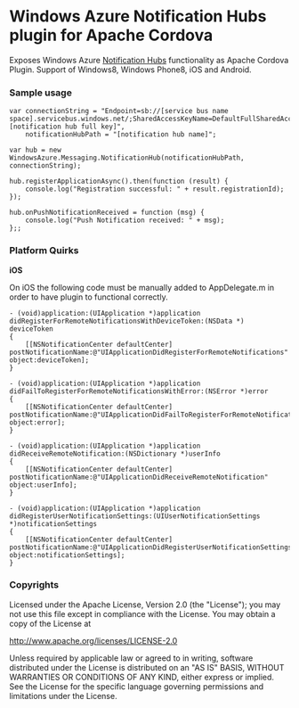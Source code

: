 Windows Azure Notification Hubs plugin for Apache Cordova
==================================
Exposes Windows Azure [Notification Hubs](http://www.windowsazure.com/en-us/services/notification-hubs/) functionality as Apache Cordova Plugin. Support of Windows8, Windows Phone8, iOS and Android.


### Sample usage ###

    var connectionString = "Endpoint=sb://[service bus name space].servicebus.windows.net/;SharedAccessKeyName=DefaultFullSharedAccessSignature;SharedAccessKey=[notification hub full key]",
        notificationHubPath = "[notification hub name]";

    var hub = new WindowsAzure.Messaging.NotificationHub(notificationHubPath, connectionString);

    hub.registerApplicationAsync().then(function (result) {
        console.log("Registration successful: " + result.registrationId);
    });

    hub.onPushNotificationReceived = function (msg) {
        console.log("Push Notification received: " + msg);
    };;

### Platform Quirks ###
**iOS**

On iOS the following code must be manually added to AppDelegate.m in order to have plugin to functional correctly.
~~~
- (void)application:(UIApplication *)application didRegisterForRemoteNotificationsWithDeviceToken:(NSData *) deviceToken
{
    [[NSNotificationCenter defaultCenter] postNotificationName:@"UIApplicationDidRegisterForRemoteNotifications" object:deviceToken];
}

- (void)application:(UIApplication *)application didFailToRegisterForRemoteNotificationsWithError:(NSError *)error
{
    [[NSNotificationCenter defaultCenter] postNotificationName:@"UIApplicationDidFailToRegisterForRemoteNotifications" object:error];
}

- (void)application:(UIApplication *)application didReceiveRemoteNotification:(NSDictionary *)userInfo
{
    [[NSNotificationCenter defaultCenter] postNotificationName:@"UIApplicationDidReceiveRemoteNotification" object:userInfo];
}

- (void)application:(UIApplication *)application didRegisterUserNotificationSettings:(UIUserNotificationSettings *)notificationSettings
{
    [[NSNotificationCenter defaultCenter] postNotificationName:@"UIApplicationDidRegisterUserNotificationSettings" object:notificationSettings];
}
~~~~
### Copyrights ###
Licensed under the Apache License, Version 2.0 (the "License");
you may not use this file except in compliance with the License.
You may obtain a copy of the License at

http://www.apache.org/licenses/LICENSE-2.0

Unless required by applicable law or agreed to in writing, software
distributed under the License is distributed on an "AS IS" BASIS,
WITHOUT WARRANTIES OR CONDITIONS OF ANY KIND, either express or implied.
See the License for the specific language governing permissions and
limitations under the License.
